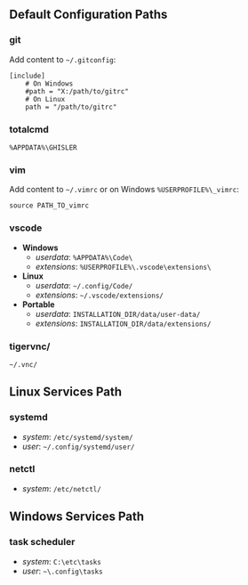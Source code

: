 ## Default Configuration Paths

### git
Add content to `~/.gitconfig`:
```
[include]
    # On Windows
    #path = "X:/path/to/gitrc"
    # On Linux
    path = "/path/to/gitrc"
```

### totalcmd
`%APPDATA%\GHISLER`

### vim
Add content to `~/.vimrc` or on Windows `%USERPROFILE%\_vimrc`:
```
source PATH_TO_vimrc
```

### vscode
- **Windows**
  - *userdata*: `%APPDATA%\Code\`
  - *extensions*: `%USERPROFILE%\.vscode\extensions\`
- **Linux**
  - *userdata*: `~/.config/Code/`
  - *extensions*: `~/.vscode/extensions/`
- **Portable**
  - *userdata*: `INSTALLATION_DIR/data/user-data/`
  - *extensions*: `INSTALLATION_DIR/data/extensions/`

### tigervnc/
`~/.vnc/`

## Linux Services Path

### systemd
- *system*: `/etc/systemd/system/`
- *user*: `~/.config/systemd/user/`

### netctl
- *system*: `/etc/netctl/`

## Windows Services Path

### task scheduler
- *system*: `C:\etc\tasks`
- *user*: `~\.config\tasks`
